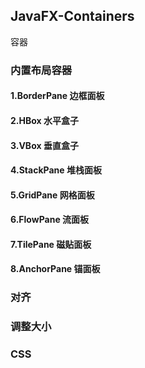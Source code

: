 JavaFX-Containers
----------------------
容器
### 内置布局容器
#### 1.BorderPane 边框面板
#### 2.HBox 水平盒子
#### 3.VBox 垂直盒子
#### 4.StackPane 堆栈面板
#### 5.GridPane 网格面板
#### 6.FlowPane 流面板
#### 7.TilePane 磁贴面板
#### 8.AnchorPane 锚面板

### 对齐

### 调整大小

### CSS
